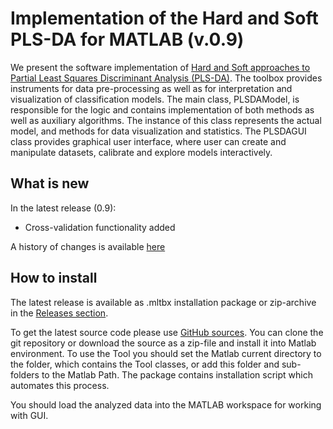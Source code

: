 Implementation of the Hard and Soft PLS-DA for MATLAB (v.0.9)
===========================================

We present the software implementation of [Hard and Soft approaches to Partial Least Squares Discriminant Analysis (PLS-DA)](https://onlinelibrary.wiley.com/doi/abs/10.1002/cem.3030). 
The toolbox provides instruments for data pre-processing as well as for interpretation and visualization of classification models. 
The main class, PLSDAModel, is responsible for the logic and contains implementation of both methods as well as auxiliary algorithms. 
The instance of this class represents the actual model, and methods for data visualization and statistics. 
The PLSDAGUI class provides graphical user interface, where user can create and manipulate datasets, calibrate and explore models interactively.  

What is new
-----------

In the latest release (0.9):
* Cross-validation functionality added

A history of changes is available [here](NEWS.md)


How to install
--------------
The latest release is available as .mltbx installation package or zip-archive in the [Releases section](https://github.com/yzontov/pls-da/releases). 

To get the latest source code please use [GitHub sources](https://github.com/yzontov/pls-da/). 
You can clone the git repository or download the source as a zip-file and install it into Matlab environment.
To use the Tool you should set the Matlab current directory to the folder, which contains the Tool classes, or add this folder and sub-folders to the Matlab Path.
The package contains installation script which automates this process.

You should load the analyzed data into the MATLAB workspace for working with GUI.
